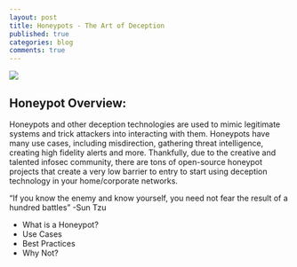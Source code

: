 ```yaml
--- 
layout: post 
title: Honeypots - The Art of Deception  
published: true 
categories: blog 
comments: true 
--- 
```


![]({{site.baseurl}}/images/HoneyPot.jpg) 

## Honeypot Overview:
Honeypots and other deception technologies are used to mimic legitimate systems and trick attackers into interacting with them. Honeypots have many use cases, including misdirection, gathering threat intelligence, creating high fidelity alerts and more. Thankfully, due to the creative and talented infosec community, there are tons of open-source honeypot projects that create a very low barrier to entry to start using deception technology in your home/corporate networks. 

“If you know the enemy and know yourself, you need not fear the result of a hundred battles”
-Sun Tzu


-	What is a Honeypot?
-	Use Cases
-	Best Practices
-	Why Not?

